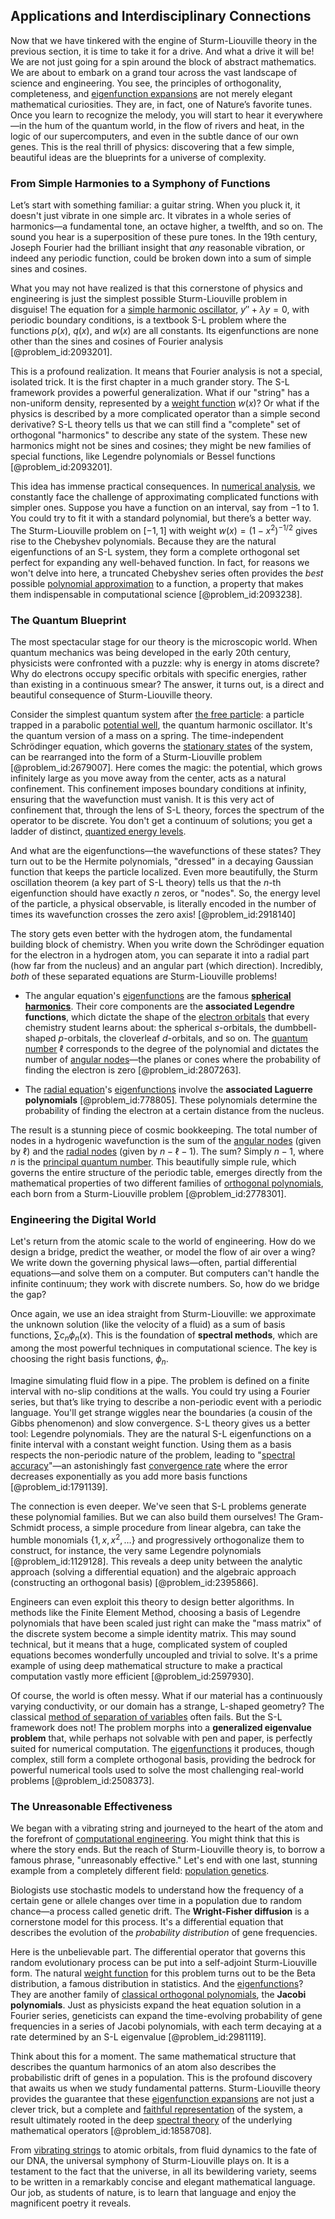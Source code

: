 ## Applications and Interdisciplinary Connections

Now that we have tinkered with the engine of Sturm-Liouville theory in the previous section, it is time to take it for a drive. And what a drive it will be! We are not just going for a spin around the block of abstract mathematics. We are about to embark on a grand tour across the vast landscape of science and engineering. You see, the principles of orthogonality, completeness, and [eigenfunction expansions](@article_id:176610) are not merely elegant mathematical curiosities. They are, in fact, one of Nature’s favorite tunes. Once you learn to recognize the melody, you will start to hear it everywhere—in the hum of the quantum world, in the flow of rivers and heat, in the logic of our supercomputers, and even in the subtle dance of our own genes. This is the real thrill of physics: discovering that a few simple, beautiful ideas are the blueprints for a universe of complexity.

### From Simple Harmonies to a Symphony of Functions

Let’s start with something familiar: a guitar string. When you pluck it, it doesn't just vibrate in one simple arc. It vibrates in a whole series of harmonics—a fundamental tone, an octave higher, a twelfth, and so on. The sound you hear is a superposition of these pure tones. In the 19th century, Joseph Fourier had the brilliant insight that *any* reasonable vibration, or indeed any periodic function, could be broken down into a sum of simple sines and cosines.

What you may not have realized is that this cornerstone of physics and engineering is just the simplest possible Sturm-Liouville problem in disguise! The equation for a [simple harmonic oscillator](@article_id:145270), $y'' + \lambda y = 0$, with periodic boundary conditions, is a textbook S-L problem where the functions $p(x)$, $q(x)$, and $w(x)$ are all constants. Its eigenfunctions are none other than the sines and cosines of Fourier analysis [@problem_id:2093201].

This is a profound realization. It means that Fourier analysis is not a special, isolated trick. It is the first chapter in a much grander story. The S-L framework provides a powerful generalization. What if our "string" has a non-uniform density, represented by a [weight function](@article_id:175542) $w(x)$? Or what if the physics is described by a more complicated operator than a simple second derivative? S-L theory tells us that we can still find a "complete" set of orthogonal "harmonics" to describe any state of the system. These new harmonics might not be sines and cosines; they might be new families of special functions, like Legendre polynomials or Bessel functions [@problem_id:2093201].

This idea has immense practical consequences. In [numerical analysis](@article_id:142143), we constantly face the challenge of approximating complicated functions with simpler ones. Suppose you have a function on an interval, say from $-1$ to $1$. You could try to fit it with a standard polynomial, but there’s a better way. The Sturm-Liouville problem on $[-1, 1]$ with weight $w(x) = (1-x^2)^{-1/2}$ gives rise to the Chebyshev polynomials. Because they are the natural eigenfunctions of an S-L system, they form a complete orthogonal set perfect for expanding any well-behaved function. In fact, for reasons we won't delve into here, a truncated Chebyshev series often provides the *best* possible [polynomial approximation](@article_id:136897) to a function, a property that makes them indispensable in computational science [@problem_id:2093238].

### The Quantum Blueprint

The most spectacular stage for our theory is the microscopic world. When quantum mechanics was being developed in the early 20th century, physicists were confronted with a puzzle: why is energy in atoms discrete? Why do electrons occupy specific orbitals with specific energies, rather than existing in a continuous smear? The answer, it turns out, is a direct and beautiful consequence of Sturm-Liouville theory.

Consider the simplest quantum system after [the free particle](@article_id:148254): a particle trapped in a parabolic [potential well](@article_id:151646), the quantum harmonic oscillator. It's the quantum version of a mass on a spring. The time-independent Schrödinger equation, which governs the [stationary states](@article_id:136766) of the system, can be rearranged into the form of a Sturm-Liouville problem [@problem_id:2679007]. Here comes the magic: the potential, which grows infinitely large as you move away from the center, acts as a natural confinement. This confinement imposes boundary conditions at infinity, ensuring that the wavefunction must vanish. It is this very act of confinement that, through the lens of S-L theory, forces the spectrum of the operator to be discrete. You don't get a continuum of solutions; you get a ladder of distinct, [quantized energy levels](@article_id:140417).

And what are the eigenfunctions—the wavefunctions of these states? They turn out to be the Hermite polynomials, "dressed" in a decaying Gaussian function that keeps the particle localized. Even more beautifully, the Sturm oscillation theorem (a key part of S-L theory) tells us that the $n$-th eigenfunction should have exactly $n$ zeros, or "nodes". So, the energy level of the particle, a physical observable, is literally encoded in the number of times its wavefunction crosses the zero axis! [@problem_id:2918140]

The story gets even better with the hydrogen atom, the fundamental building block of chemistry. When you write down the Schrödinger equation for the electron in a hydrogen atom, you can separate it into a radial part (how far from the nucleus) and an angular part (which direction). Incredibly, *both* of these separated equations are Sturm-Liouville problems!

*   The angular equation's [eigenfunctions](@article_id:154211) are the famous **[spherical harmonics](@article_id:155930)**. Their core components are the **associated Legendre functions**, which dictate the shape of the [electron orbitals](@article_id:157224) that every chemistry student learns about: the spherical $s$-orbitals, the dumbbell-shaped $p$-orbitals, the cloverleaf $d$-orbitals, and so on. The [quantum number](@article_id:148035) $\ell$ corresponds to the degree of the polynomial and dictates the number of [angular nodes](@article_id:273608)—the planes or cones where the probability of finding the electron is zero [@problem_id:2807263].

*   The [radial equation](@article_id:137717)'s [eigenfunctions](@article_id:154211) involve the **associated Laguerre polynomials** [@problem_id:778805]. These polynomials determine the probability of finding the electron at a certain distance from the nucleus.

The result is a stunning piece of cosmic bookkeeping. The total number of nodes in a hydrogenic wavefunction is the sum of the [angular nodes](@article_id:273608) (given by $\ell$) and the [radial nodes](@article_id:152711) (given by $n-\ell-1$). The sum? Simply $n-1$, where $n$ is the [principal quantum number](@article_id:143184). This beautifully simple rule, which governs the entire structure of the periodic table, emerges directly from the mathematical properties of two different families of [orthogonal polynomials](@article_id:146424), each born from a Sturm-Liouville problem [@problem_id:2778301].

### Engineering the Digital World

Let's return from the atomic scale to the world of engineering. How do we design a bridge, predict the weather, or model the flow of air over a wing? We write down the governing physical laws—often, partial differential equations—and solve them on a computer. But computers can't handle the infinite continuum; they work with discrete numbers. So, how do we bridge the gap?

Once again, we use an idea straight from Sturm-Liouville: we approximate the unknown solution (like the velocity of a fluid) as a sum of basis functions, $\sum c_n \phi_n(x)$. This is the foundation of **spectral methods**, which are among the most powerful techniques in computational science. The key is choosing the right basis functions, $\phi_n$.

Imagine simulating fluid flow in a pipe. The problem is defined on a finite interval with no-slip conditions at the walls. You could try using a Fourier series, but that’s like trying to describe a non-periodic event with a periodic language. You'll get strange wiggles near the boundaries (a cousin of the Gibbs phenomenon) and slow convergence. S-L theory gives us a better tool: Legendre polynomials. They are the natural S-L eigenfunctions on a finite interval with a constant weight function. Using them as a basis respects the non-periodic nature of the problem, leading to "[spectral accuracy](@article_id:146783)"—an astonishingly fast [convergence rate](@article_id:145824) where the error decreases exponentially as you add more basis functions [@problem_id:1791139].

The connection is even deeper. We've seen that S-L problems generate these polynomial families. But we can also build them ourselves! The Gram-Schmidt process, a simple procedure from linear algebra, can take the humble monomials $\{1, x, x^2, \dots\}$ and progressively orthogonalize them to construct, for instance, the very same Legendre polynomials [@problem_id:1129128]. This reveals a deep unity between the analytic approach (solving a differential equation) and the algebraic approach (constructing an orthogonal basis) [@problem_id:2395866].

Engineers can even exploit this theory to design better algorithms. In methods like the Finite Element Method, choosing a basis of Legendre polynomials that have been scaled just right can make the "mass matrix" of the discrete system become a simple identity matrix. This may sound technical, but it means that a huge, complicated system of coupled equations becomes wonderfully uncoupled and trivial to solve. It's a prime example of using deep mathematical structure to make a practical computation vastly more efficient [@problem_id:2597930].

Of course, the world is often messy. What if our material has a continuously varying conductivity, or our domain has a strange, L-shaped geometry? The classical [method of separation of variables](@article_id:196826) often fails. But the S-L framework does not! The problem morphs into a **generalized eigenvalue problem** that, while perhaps not solvable with pen and paper, is perfectly suited for numerical computation. The [eigenfunctions](@article_id:154211) it produces, though complex, still form a complete orthogonal basis, providing the bedrock for powerful numerical tools used to solve the most challenging real-world problems [@problem_id:2508373].

### The Unreasonable Effectiveness

We began with a vibrating string and journeyed to the heart of the atom and the forefront of [computational engineering](@article_id:177652). You might think that this is where the story ends. But the reach of Sturm-Liouville theory is, to borrow a famous phrase, "unreasonably effective." Let's end with one last, stunning example from a completely different field: [population genetics](@article_id:145850).

Biologists use stochastic models to understand how the frequency of a certain gene or allele changes over time in a population due to random chance—a process called genetic drift. The **Wright-Fisher diffusion** is a cornerstone model for this process. It's a differential equation that describes the evolution of the *probability distribution* of gene frequencies.

Here is the unbelievable part. The differential operator that governs this random evolutionary process can be put into a self-adjoint Sturm-Liouville form. The natural [weight function](@article_id:175542) for this problem turns out to be the Beta distribution, a famous distribution in statistics. And the [eigenfunctions](@article_id:154211)? They are another family of [classical orthogonal polynomials](@article_id:192232), the **Jacobi polynomials**. Just as physicists expand the heat equation solution in a Fourier series, geneticists can expand the time-evolving probability of gene frequencies in a series of Jacobi polynomials, with each term decaying at a rate determined by an S-L eigenvalue [@problem_id:2981119].

Think about this for a moment. The same mathematical structure that describes the quantum harmonics of an atom also describes the probabilistic drift of genes in a population. This is the profound discovery that awaits us when we study fundamental patterns. Sturm-Liouville theory provides the guarantee that these [eigenfunction expansions](@article_id:176610) are not just a clever trick, but a complete and [faithful representation](@article_id:144083) of the system, a result ultimately rooted in the deep [spectral theory](@article_id:274857) of the underlying mathematical operators [@problem_id:1858708].

From [vibrating strings](@article_id:168288) to atomic orbitals, from fluid dynamics to the fate of our DNA, the universal symphony of Sturm-Liouville plays on. It is a testament to the fact that the universe, in all its bewildering variety, seems to be written in a remarkably concise and elegant mathematical language. Our job, as students of nature, is to learn that language and enjoy the magnificent poetry it reveals.